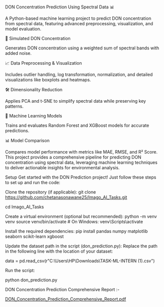 DON Concentration Prediction Using Spectral Data 📊


A Python-based machine learning project to predict DON concentration from spectral data, featuring advanced preprocessing, visualization, and model evaluation.

🚀 Simulated DON Concentration

Generates DON concentration using a weighted sum of spectral bands with added noise.


📈 Data Preprocessing & Visualization

Includes outlier handling, log transformation, normalization, and detailed visualizations like boxplots and heatmaps.


🛠️ Dimensionality Reduction

Applies PCA and t-SNE to simplify spectral data while preserving key patterns.


🤖 Machine Learning Models

Trains and evaluates Random Forest and XGBoost models for accurate predictions.


📊 Model Comparison

Compares model performance with metrics like MAE, RMSE, and R² Score.
This project provides a comprehensive pipeline for predicting DON concentration using spectral data, leveraging machine learning techniques to deliver actionable insights for environmental analysis.


Setup
Get started with the DON Prediction project! Just follow these steps to set up and run the code:

Clone the repository (if applicable):
git clone https://github.com/chetanasonawane25/Imago_AI_Tasks.git

cd Imago_AI_Tasks


Create a virtual environment (optional but recommended):
python -m venv venv
source venv/bin/activate # On Windows: venv\Scripts\activate


Install the required dependencies:
pip install pandas numpy matplotlib seaborn scikit-learn xgboost


Update the dataset path in the script (don_prediction.py):
Replace the path in the following line with the location of your dataset:

data = pd.read_csv(r"C:\Users\HP\Downloads\TASK-ML-INTERN (1).csv")


Run the script:

python don_prediction.py



DON Concentration Prediction Comprehensive Report :-

[DON_Concentration_Prediction_Comprehensive_Report.pdf](https://github.com/user-attachments/files/19229769/DON_Concentration_Prediction_Comprehensive_Report.pdf)
